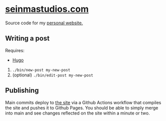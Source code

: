 [seinmastudios.com](https://seinmastudios.com)
=================
Source code for my [personal website.](https://seinmastudios.com)

Writing a post
--------------
Requires:

- [Hugo](https://gohugo.io)

1. `./bin/new-post my-new-post`
2. (optional) `./bin/edit-post my-new-post`

Publishing
----------

Main commits deploy to [the site](https://seinmastudios.com) via a Github Actions workflow that compiles the site and pushes it to Github Pages. You should be able to simply merge into main and see changes reflected on the site within a minute or two.